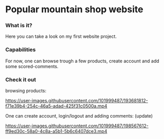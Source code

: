 # Popular mountain shop website
### What is it?
Here you can take a look on my first website project.

### Capabilities
For now, one can browse trough a few products, create account and add some scored-comments. 

### Check it out
browsing products:

https://user-images.githubusercontent.com/101999487/193681812-f71e39b4-254c-46a5-adad-425f31c0500a.mp4

One can create account, login/logout and adding comments: (update)

https://user-images.githubusercontent.com/101999487/198567612-ff9ed30c-58a0-4c8a-a5b1-5b6c6407dce3.mp4

